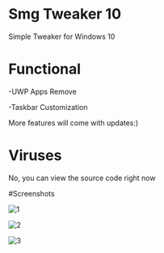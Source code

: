 # Smg Tweaker 10
Simple Tweaker for Windows 10
# Functional
-UWP Apps Remove

-Taskbar Customization

More features will come with updates:)

# Viruses

No, you can view the source code right now

#Screenshots

![1](https://github.com/user-attachments/assets/79093ab6-ee67-4ead-9209-7656d3b070d6)

![2](https://github.com/user-attachments/assets/d15c301e-cd32-46de-a9ae-bd0b0006d6b0)

![3](https://github.com/user-attachments/assets/0fe6eb35-7688-4e8f-8f51-12463e970cf1)

